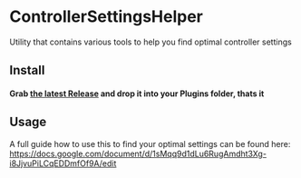 # ControllerSettingsHelper

Utility that contains various tools to help you find optimal controller settings

## Install

#### Grab [the latest Release](https://github.com/kinsi55/BeatSaber_ControllerSettingsHelper/releases) and drop it into your Plugins folder, thats it

## Usage

A full guide how to use this to find your optimal settings can be found here: https://docs.google.com/document/d/1sMqq9d1dLu6RugAmdht3Xg-i8JjvuPiLCqEDDmfOf9A/edit